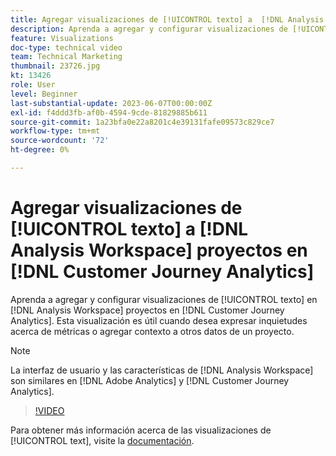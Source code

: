```yaml
---
title: Agregar visualizaciones de [!UICONTROL texto] a  [!DNL Analysis Workspace] proyectos
description: Aprenda a agregar y configurar visualizaciones de [!UICONTROL texto] en  [!DNL Analysis Workspace] proyectos en [!DNL Customer Journey Analytics].
feature: Visualizations
doc-type: technical video
team: Technical Marketing
thumbnail: 23726.jpg
kt: 13426
role: User
level: Beginner
last-substantial-update: 2023-06-07T00:00:00Z
exl-id: f4ddd3fb-af0b-4594-9cde-81829885b611
source-git-commit: 1a23bfa0e22a8201c4e39131fafe09573c829ce7
workflow-type: tm+mt
source-wordcount: '72'
ht-degree: 0%

---
```


# Agregar visualizaciones de [!UICONTROL texto] a [!DNL Analysis Workspace] proyectos en [!DNL Customer Journey Analytics]

Aprenda a agregar y configurar visualizaciones de [!UICONTROL texto] en [!DNL Analysis Workspace] proyectos en [!DNL Customer Journey Analytics]. Esta visualización es útil cuando desea expresar inquietudes acerca de métricas o agregar contexto a otros datos de un proyecto.

>[!NOTE]
>
>La interfaz de usuario y las características de [!DNL Analysis Workspace] son similares en [!DNL Adobe Analytics] y [!DNL Customer Journey Analytics].

>[!VIDEO](https://video.tv.adobe.com/v/328107/?quality=12&learn=on&captions=spa)

Para obtener más información acerca de las visualizaciones de [!UICONTROL text], visite la [documentación](https://experienceleague.adobe.com/docs/analytics-platform/using/cja-workspace/visualizations/text.html?lang=es).
